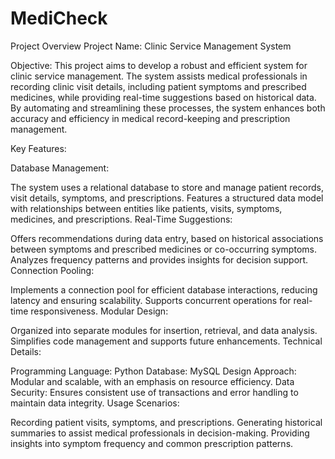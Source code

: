 # MediCheck
Project Overview
Project Name: Clinic Service Management System

Objective:
This project aims to develop a robust and efficient system for clinic service management. The system assists medical professionals in recording clinic visit details, including patient symptoms and prescribed medicines, while providing real-time suggestions based on historical data. By automating and streamlining these processes, the system enhances both accuracy and efficiency in medical record-keeping and prescription management.

Key Features:

Database Management:

The system uses a relational database to store and manage patient records, visit details, symptoms, and prescriptions.
Features a structured data model with relationships between entities like patients, visits, symptoms, medicines, and prescriptions.
Real-Time Suggestions:

Offers recommendations during data entry, based on historical associations between symptoms and prescribed medicines or co-occurring symptoms.
Analyzes frequency patterns and provides insights for decision support.
Connection Pooling:

Implements a connection pool for efficient database interactions, reducing latency and ensuring scalability.
Supports concurrent operations for real-time responsiveness.
Modular Design:

Organized into separate modules for insertion, retrieval, and data analysis.
Simplifies code management and supports future enhancements.
Technical Details:

Programming Language: Python
Database: MySQL
Design Approach: Modular and scalable, with an emphasis on resource efficiency.
Data Security: Ensures consistent use of transactions and error handling to maintain data integrity.
Usage Scenarios:

Recording patient visits, symptoms, and prescriptions.
Generating historical summaries to assist medical professionals in decision-making.
Providing insights into symptom frequency and common prescription patterns.
